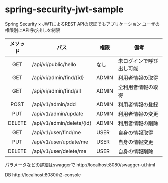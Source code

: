 # spring-security-jwt-sample
Spring Security × JWTによるREST APIの認証でもアプリケーション
ユーザの権限別にAPI呼び出しを制限

|メソッド| パス                       | 権限  | 備考 |
|:------:|---------------------------|-------|--------------|
| GET| /api/vi/public/hello | なし | 未ログインで呼び出し可能 |
| GET| /api/vi/admin/find/{id} | ADMIN |利用者情報の取得|
| GET | /api/vi/admin/find/all | ADMIN |全利用者情報の取得              |
|POST  | /api/v1/admin/add         | ADMIN |利用者情報の登録|
|PUT   | /api/v1/admin/update      | ADMIN |利用者情報の変更|
|DELETE| /api/v1/admin/delete/{id} | ADMIN |利用者情報の削除|
|GET   | /api/v1/user/find/me      | USER  |自身の情報取得|
|PUT   | /api/v1/user/update/me      | USER  |自身の情報変更|
|DELETE   | /api/v1/user/delete/me      | USER  |自身の情報削除|

パラメータなどの詳細はswaggerで
http://localhost:8080/swagger-ui.html

DB
http://localhost:8080/h2-console
